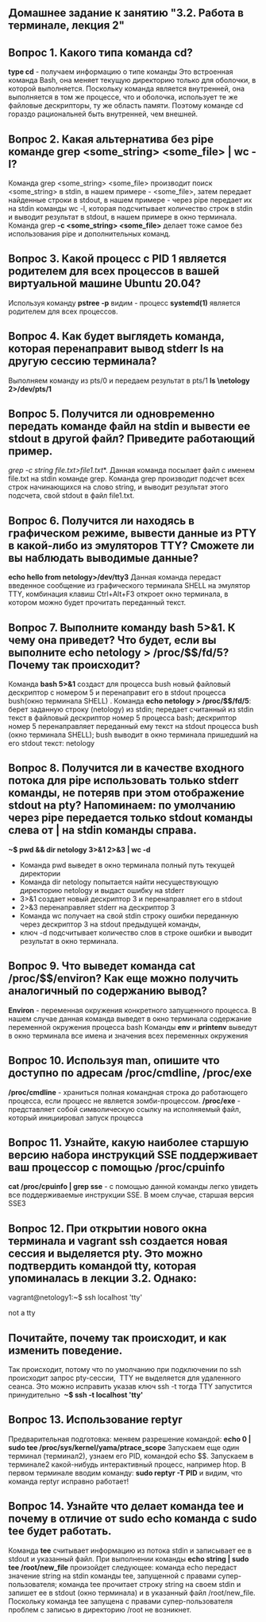 ## Домашнее задание к занятию "3.2. Работа в терминале, лекция 2"
##
## Вопрос 1. Какого типа команда cd?
**type cd** - получаем информацию о типе команды
Это встроенная команда Bash, она меняет текущую директорию только для оболочки, в которой выполняется. 
Поскольку команда является внутренней, она выполняется в том же процессе, что и оболочка, использует те же 
файловые дескрипторы, ту же область памяти. Поэтому команде cd гораздо рациональней быть внутренней, чем внешней.
## 
## Вопрос 2. Какая альтернатива без pipe команде grep <some_string> <some_file> | wc -l? 
Команда grep <some_string> <some_file> производит поиск <some_string> в stdin, в нашем примере - <some_file>, 
затем передает найденные строки в stdout, в нашем примере - через pipe передает их на stdin команды wc -l, 
которая подсчитывает количество строк в stdin и выводит результат в stdout, в нашем примере в окно терминала.
Команда grep **-c <some_string> <some_file>** делает тоже самое без использования pipe и дополнительных команд.
##
## Вопрос 3. Какой процесс с PID 1 является родителем для всех процессов в вашей виртуальной машине Ubuntu 20.04?
Используя команду **pstree -p** видим - процесс **systemd(1)** является родителем для всех процессов.
##
## Вопрос 4. Как будет выглядеть команда, которая перенаправит вывод stderr ls на другую сессию терминала?
Выполняем команду из pts/0 и передаем результат в pts/1
**ls \netology 2>/dev/pts/1**
##
## Вопрос 5. Получится ли одновременно передать команде файл на stdin и вывести ее stdout в другой файл? Приведите работающий пример.
**grep -c string* file.txt>file1.txt**. Данная команда посылает файл с именем file.txt на stdin команде grep. 
Команда grep производит подсчет всех строк начинающихся на слово string, и выводит результат этого подсчета, 
свой stdout в файл file1.txt.
##
## Вопрос 6. Получится ли находясь в графическом режиме, вывести данные из PTY в какой-либо из эмуляторов TTY? Сможете ли вы наблюдать выводимые данные?
**echo hello from netology>/dev/tty3**
Данная команда передаст введенное сообщение из графического терминала SHELL на эмулятор TTY, комбинация клавиш 
Ctrl+Alt+F3 откроет окно терминала, в котором можно будет прочитать переданный текст.
##
## Вопрос 7. Выполните команду bash 5>&1. К чему она приведет? Что будет, если вы выполните echo netology > /proc/$$/fd/5? Почему так происходит?
Команда **bash 5>&1** создаст для процесса bush новый файловый дескриптор с номером 5 и перенаправит его в stdout 
процесса bush(окно терминала SHELL) .
Команда **echo netology > /proc/$$/fd/5**: берет заданную строку (netology) из stdin; передает считанный из stdin 
текст в файловый дескриптор номер 5 процесса bash; дескриптор номер 5 перенаправляет переданный ему текст на 
stdout процесса bush (окно терминала SHELL); bush выводит в окно терминала пришедший на его stdout текст: netology
##
## Вопрос 8. Получится ли в качестве входного потока для pipe использовать только stderr команды, не потеряв при этом отображение stdout на pty? Напоминаем: по умолчанию через pipe передается только stdout команды слева от | на stdin команды справа. 
**~$ pwd && dir netology 3>&1 2>&3 | wc -d**
- Команда pwd выведет в окно терминала полный путь текущей директории
- Команда dir netology попытается найти несуществующую директорию netology и выдаст ошибку на stderr
- 3>&1 создает новый дескриптор 3 и перенаправляет его в stdout
- 2>&3 перенаправляет stderr на дескриптор 3
- Команда wc получает на свой stdin строку ошибки переданную через дескриптор 3 на stdout предыдущей команды, 
- ключ -d подсчитывает количество слов в строке ошибки и выводит результат в окно терминала.
##
## Вопрос 9. Что выведет команда cat /proc/$$/environ? Как еще можно получить аналогичный по содержанию вывод?
**Environ** - переменная окружения конкретного запущенного процесса. В нашем случае данная команда выведет в окно 
терминала содержание переменной окружения процесса bash
Команды **env** и **printenv** выведут в окно терминала все имена и значения всех переменных окружения
##
## Вопрос 10. Используя man, опишите что доступно по адресам /proc/cmdline, /proc/exe
**/proc/cmdline** - храниться полная командная строка до работающего процесса, если процесс не является зомби-процессом.
**/proc/exe** - представляет собой символическую ссылку на исполняемый файл, который инициировал запуск процесса
##
## Вопрос 11. Узнайте, какую наиболее старшую версию набора инструкций SSE поддерживает ваш процессор с помощью /proc/cpuinfo
**cat /proc/cpuinfo | grep sse** - с помощью данной команды легко увидеть все поддерживаемые инструкции SSE. 
В моем случае, старшая версия SSE3
##
## Вопрос 12. При открытии нового окна терминала и vagrant ssh создается новая сессия и выделяется pty. Это можно подтвердить командой tty, которая упоминалась в лекции 3.2. Однако:
vagrant@netology1:~$ ssh localhost 'tty'

not a tty
## Почитайте, почему так происходит, и как изменить поведение.
Так происходит, потому что по умолчанию при подключении по ssh происходит запрос pty-сессии,  TTY не выделяется 
для удаленного сеанса. Это можно исправить указав ключ ssh -t тогда TTY запустится принудительно 
**~$ ssh -t localhost 'tty'**
##
## Вопрос 13. Использование reptyr
Предварительная подготовка: меняем разрешение командой: **echo 0 | sudo tee /proc/sys/kernel/yama/ptrace_scope**
Запускаем еще один терминал (терминал2), узнаем его PID, командой echo $$. Запускаем в терминале2 какой-нибудь 
интерактивный процесс, например htop.
В первом терминале вводим команду: **sudo reptyr -T PID** и видим, что команда reptyr исправно работает!
##
## Вопрос 14. Узнайте что делает команда tee и почему в отличие от sudo echo команда с sudo tee будет работать.
Команда **tee** считывает информацию из потока stdin и записывает ее в stdout и указанный файл.
При выполнении команды **echo string | sudo tee /root/new_file** произойдет следующее: команда echo передаст значение 
string на stdin команды tee, запущенной с правами супер-пользователя; команда tee прочитает строку string на своем 
stdin и запишет ее в stdout (окно терминала) и в указанный файл /root/new_file. Поскольку команда tee запущена с 
правами супер-пользователя проблем с записью в директорию /root не возникнет.